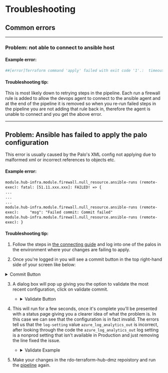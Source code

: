 # Troubleshooting 





## Common errors  
---
### **Problem:** not able to connect to ansible host

#### **Example error:**
```bash
##[error]Terraform command 'apply' failed with exit code '1'.:  timeout - last error: dial tcp 51.137.145.88:22: i/o timeout
```

#### **Troubleshooting tip:**
This is most likely down to retrying steps in the pipeline. Each run a firewall rule is added to allow the devops agent to connect to the ansible agent and at the end of the pipeline it is removed so when you re-run failed steps in the pipeline you are not adding that rule back in, therefore the agent is unable to connect and you get the above error.

---
## Problem: Ansible has failed to apply the palo configuration

This error is usually caused by the Palo's XML config not applying due to malformed xml or incorrect references to objects etc. 

#### **Example error:**
```
module.hub-infra.module.firewall.null_resource.ansible-runs (remote-exec): fatal: [51.11.xxx.xxx]: FAILED! => {
...
...
...
module.hub-infra.module.firewall.null_resource.ansible-runs (remote-exec):     "msg": "Failed commit: Commit failed"
module.hub-infra.module.firewall.null_resource.ansible-runs (remote-exec): }
```

#### **Troubleshooting tip:**

1. Follow the steps in [the connecting guide](connecting.md) and log into one of the palos in the environment where your changes are failing to apply. 

2. Once you're logged in you will see a commit button in the top right-hand side of your screen like below:
<details> 
    <summary>Commit Button</summary>
![Commit Button](images/palo-commit.png)
   
</details>

3. A dialog box will pop up giving you the option to validate the most recent configuration, click on validate commit. 

    - <details> <summary>Validate Button</summary>![Validate Button](images/validate-button.png)</details>

4. This will run for a few seconds, once it's complete you'll be presented with a status page giving you a clearer idea of what the problem is. In this case we can see that the configuration is in fact invalid. The errors tell us that the `log-setting` value `azure_log_analytics_out` is incorrect, after looking through the code the `azure_log_analytics_out` log setting is a nonprod setting that isn't available in Production and just removing the line fixed the issue. 

    - <details> <summary>Validate Example</summary>![Validate Example](images/example-validate.png)</details>

5. Make your changes in the rdo-terraform-hub-dmz repoistory and run the [pipeline](https://dev.azure.com/hmcts/PlatformOperations/_build?definitionId=226&_a=summary) again. 